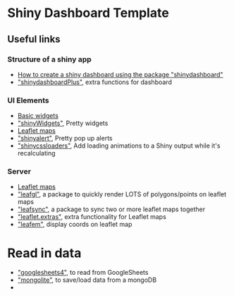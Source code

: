 # Shiny Dashboard Template

## Useful links
### Structure of a shiny app
- [How to create a shiny dashboard using the package "shinydashboard"](https://rstudio.github.io/shinydashboard/get_started.html)
- ["shinydashboardPlus"](https://rinterface.github.io/shinydashboardPlus/articles/shinydashboardPlus.html), extra functions for dashboard


### UI Elements
- [Basic widgets](https://shiny.rstudio.com/tutorial/written-tutorial/lesson3/)
- ["shinyWidgets"](https://dreamrs.github.io/shinyWidgets/), Pretty widgets
- [Leaflet maps](https://rstudio.github.io/leaflet/shiny.html)
- ["shinyalert"](https://github.com/daattali/shinyalert), Pretty pop up alerts
- ["shinycssloaders"](https://github.com/daattali/shinycssloaders), Add loading animations to a Shiny output while it's recalculating


### Server
- [Leaflet maps](https://rstudio.github.io/leaflet/shiny.html)
- ["leafgl"](https://github.com/r-spatial/leafgl), a package to quickly render LOTS of polygons/points on leaflet maps
- ["leafsync"](https://github.com/r-spatial/leafsync), a package to sync two or more leaflet maps together
- ["leaflet.extras"](https://bhaskarvk.github.io/leaflet.extras/), extra functionality for Leaflet maps
- ["leafem"](https://cran.r-project.org/web/packages/leafem/index.html), display coords on leaflet map

# Read in data
- ["googlesheets4"](https://googlesheets4.tidyverse.org/), to read from GoogleSheets
- ["mongolite"](https://jeroen.github.io/mongolite/), to save/load data from a mongoDB
- 
